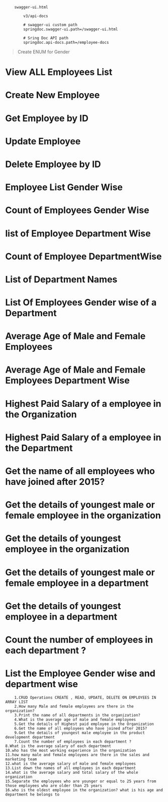 ```
	swagger-ui.html
		
		v3/api-docs
		
		# swagger-ui custom path
		springdoc.swagger-ui.path=/swagger-ui.html
		
		# Sring Doc API path
		springdoc.api-docs.path=/employee-docs
```
> Create ENUM for Gender
# View ALL Employees List
# Create New Employee
# Get Employee by ID
# Update Employee
# Delete Employee by ID
# Employee List Gender Wise
# Count of Employees Gender Wise
# list of Employee Department Wise
# Count of Employee DepartmentWise
# List of Department Names
# List Of Employees Gender wise of a Department
# Average Age of Male and Female Employees
# Average Age of Male and Female Employees Department Wise
# Highest Paid Salary of a employee in the Organization
# Highest Paid Salary of a employee in the Department
# Get the name of all employees who have joined after 2015?
# Get the details of youngest male or female employee in the organization
# Get the details of youngest employee in the organization
# Get the details of youngest male or female employee in a department
# Get the details of youngest employee in a department
# Count the number of employees in each department ?
# List the Employee Gender wise and department wise
```
	1.CRUD Operations CREATE , READ, UPDATE, DELETE ON EMPLOYEES IN ARRAY LIST
	2.How many Male and female employees are there in the organization?
	3.Print the name of all departments in the organization?
	4.What is the average age of male and female employees
	5.Get the details of Highest paid employee in the Organization
	6.Get the name of all employees who have joined after 2015?
	9.Get the details of youngest male employee in the product development department
	7.Count the number of employees in each department ?
8.What is the average salary of each department
10.who has the most working experience in the organization
11.how many male and female employees are there in the sales and marketing team
12.what is the average salary of male and female employees
13.List down the names of all employees in each department 
14.what is the average salary and total salary of the whole organization
15.Separate the employees who are younger or equal to 25 years from those employees who are older than 25 years
16.who is the oldest employee in the organization? what is his age and department he belongs to
```
